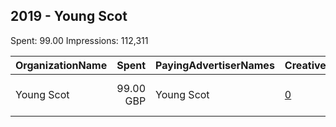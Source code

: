 ## 2019 - Young Scot 
Spent: 99.00
Impressions: 112,311

|OrganizationName|Spent|PayingAdvertiserNames|CreativeUrls|Impressions|Genders|AgeBrackets|CountryCodes|BillingAddresses|CandidateBallotInformation|
|:---|---:|:---|:---|---:|:---|:---|:---|:---|:---|
|Young Scot|99.00 GBP|Young Scot|[0](https://www.snap.com/political-ads/asset/761e7c8e2bb7488b7f92be70e6af81a80bd7b65672b335d10fc3904adbe671bb?mediaType=png)|112,311||20-|united kingdom|"3A (Third Floor), Caledonian Exchange, 19A Canning Street,Edinburgh,EH38EG,GB"||
